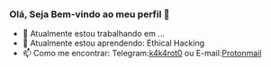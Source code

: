 ### Olá, Seja Bem-vindo ao meu perfil 👋

<!-- **k4k4rot0 / k4k4rot0 ** é um repositório ✨ _special_ ✨ porque seu `README.md` (este arquivo) aparece em seu perfil GitHub.

Aqui estão algumas ideias para você começar:

- 🔭 I’m currently working on ...
- 🌱 I’m currently learning ...
- 👯 I’m looking to collaborate on ...
- 🤔 I’m looking for help with ...
- 💬 Ask me about ...
- 📫 How to reach me: ...
- 😄 Pronouns: ...
- ⚡ Fun fact: ...
-->
- 🔭 Atualmente estou trabalhando em ...
- 🌱 Atualmente estou aprendendo: Ethical Hacking 
- 📫 Como me encontrar: Telegram:[k4k4rot0](https://t.me/k4k4rot0) ou E-mail:[Protonmail](k4k4rot0@protonmail.com) 

